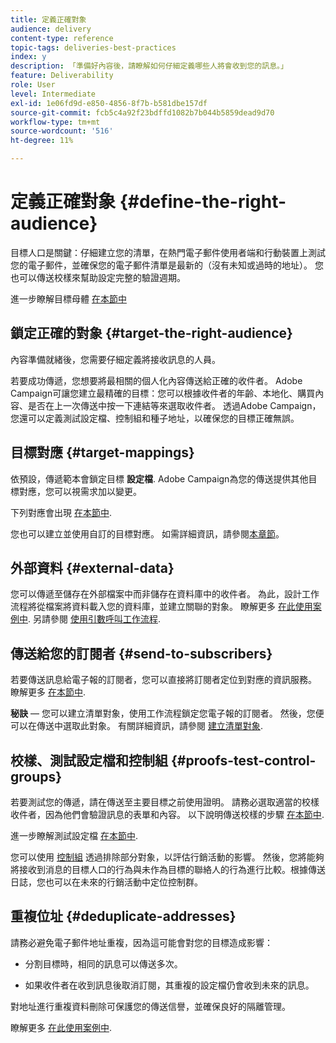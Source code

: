 ```yaml
---
title: 定義正確對象
audience: delivery
content-type: reference
topic-tags: deliveries-best-practices
index: y
description: 「準備好內容後，請瞭解如何仔細定義哪些人將會收到您的訊息。」
feature: Deliverability
role: User
level: Intermediate
exl-id: 1e06fd9d-e850-4856-8f7b-b581dbe157df
source-git-commit: fcb5c4a92f23bdffd1082b7b044b5859dead9d70
workflow-type: tm+mt
source-wordcount: '516'
ht-degree: 11%

---
```


# 定義正確對象 {#define-the-right-audience}

目標人口是關鍵：仔細建立您的清單，在熱門電子郵件使用者端和行動裝置上測試您的電子郵件，並確保您的電子郵件清單是最新的（沒有未知或過時的地址）。 您也可以傳送校樣來幫助設定完整的驗證週期。

進一步瞭解目標母體 [在本節中](../../audiences/using/selecting-an-audience-in-a-message.md)

## 鎖定正確的對象 {#target-the-right-audience}

內容準備就緒後，您需要仔細定義將接收訊息的人員。

若要成功傳遞，您想要將最相關的個人化內容傳送給正確的收件者。 Adobe Campaign可讓您建立最精確的目標：您可以根據收件者的年齡、本地化、購買內容、是否在上一次傳送中按一下連結等來選取收件者。 透過Adobe Campaign，您還可以定義測試設定檔、控制組和種子地址，以確保您的目標正確無誤。

## 目標對應 {#target-mappings}

依預設，傳遞範本會鎖定目標 **設定檔**. Adobe Campaign為您的傳送提供其他目標對應，您可以視需求加以變更。

下列對應會出現 [在本節中](../../automating/using/query.md#targeting-dimensions-and-resources).

您也可以建立並使用自訂的目標對應。 如需詳細資訊，請參閱[本章節](../../administration/using/target-mappings-in-campaign.md)。

## 外部資料 {#external-data}

您可以傳遞至儲存在外部檔案中而非儲存在資料庫中的收件者。 為此，設計工作流程將從檔案將資料載入您的資料庫，並建立關聯的對象。  瞭解更多 [在此使用案例中](../../automating/using/use-case-calling-workflow.md). 另請參閱 [使用引數呼叫工作流程](../../automating/using/calling-a-workflow-with-external-parameters.md).

## 傳送給您的訂閱者 {#send-to-subscribers}

若要傳送訊息給電子報的訂閱者，您可以直接將訂閱者定位到對應的資訊服務。 瞭解更多 [在本節中](../../audiences/using/about-subscriptions.md).

**秘訣**  — 您可以建立清單對象，使用工作流程鎖定您電子報的訂閱者。 然後，您便可以在傳送中選取此對象。 有關詳細資訊，請參閱 [建立清單對象](../../audiences/using/creating-audiences.md#creating-list-audiences).

## 校樣、測試設定檔和控制組 {#proofs-test-control-groups}

若要測試您的傳遞，請在傳送至主要目標之前使用證明。
請務必選取適當的校樣收件者，因為他們會驗證訊息的表單和內容。 以下說明傳送校樣的步驟 [在本節中](../../sending/using/sending-proofs.md).

進一步瞭解測試設定檔 [在本節中](../../audiences/using/managing-test-profiles.md).

您可以使用 [控制組](../../sending/using/control-group.md) 透過排除部分對象，以評估行銷活動的影響。 然後，您將能夠將接收到消息的目標人口的行為與未作為目標的聯絡人的行為進行比較。根據傳送日誌，您也可以在未來的行銷活動中定位控制群。

## 重複位址 {#deduplicate-addresses}

請務必避免電子郵件地址重複，因為這可能會對您的目標造成影響：

* 分割目標時，相同的訊息可以傳送多次。

* 如果收件者在收到訊息後取消訂閱，其重複的設定檔仍會收到未來的訊息。

對地址進行重複資料刪除可保護您的傳送信譽，並確保良好的隔離管理。

瞭解更多 [在此使用案例中](../../automating/using/deduplicating-data-imported-file.md).
